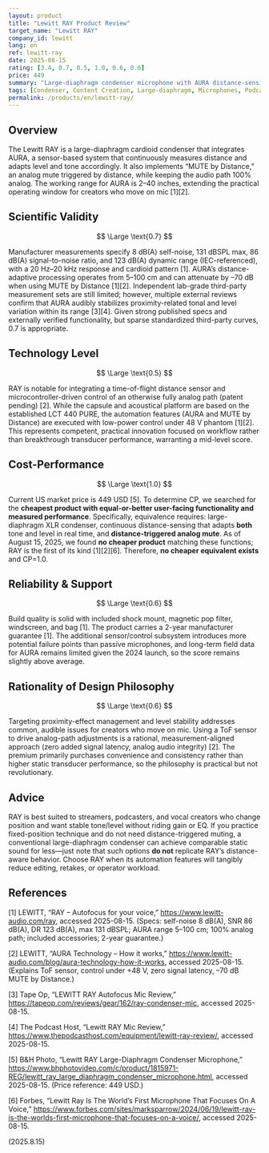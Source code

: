 ```yaml
---
layout: product
title: "Lewitt RAY Product Review"
target_name: "Lewitt RAY"
company_id: lewitt
lang: en
ref: lewitt-ray
date: 2025-08-15
rating: [3.4, 0.7, 0.5, 1.0, 0.6, 0.6]
price: 449
summary: "Large-diaphragm condenser microphone with AURA distance-sensing technology for content creation, offering automatic level and tone adaptation plus distance-triggered analog mute."
tags: [Condenser, Content Creation, Large-diaphragm, Microphones, Podcast, Streaming]
permalink: /products/en/lewitt-ray/
---
```

## Overview

The Lewitt RAY is a large-diaphragm cardioid condenser that integrates AURA, a sensor-based system that continuously measures distance and adapts level and tone accordingly. It also implements “MUTE by Distance,” an analog mute triggered by distance, while keeping the audio path 100% analog. The working range for AURA is 2–40 inches, extending the practical operating window for creators who move on mic [1][2].

## Scientific Validity

$$ \Large \text{0.7} $$

Manufacturer measurements specify 8 dB(A) self-noise, 131 dBSPL max, 86 dB(A) signal-to-noise ratio, and 123 dB(A) dynamic range (IEC-referenced), with a 20 Hz–20 kHz response and cardioid pattern [1]. AURA’s distance-adaptive processing operates from 5–100 cm and can attenuate by –70 dB when using MUTE by Distance [1][2]. Independent lab-grade third-party measurement sets are still limited; however, multiple external reviews confirm that AURA audibly stabilizes proximity-related tonal and level variation within its range [3][4]. Given strong published specs and externally verified functionality, but sparse standardized third-party curves, 0.7 is appropriate.

## Technology Level

$$ \Large \text{0.5} $$

RAY is notable for integrating a time-of-flight distance sensor and microcontroller-driven control of an otherwise fully analog path (patent pending) [2]. While the capsule and acoustical platform are based on the established LCT 440 PURE, the automation features (AURA and MUTE by Distance) are executed with low-power control under 48 V phantom [1][2]. This represents competent, practical innovation focused on workflow rather than breakthrough transducer performance, warranting a mid-level score.

## Cost-Performance

$$ \Large \text{1.0} $$

Current US market price is 449 USD [5]. To determine CP, we searched for the **cheapest product with equal-or-better user-facing functionality and measured performance**. Specifically, equivalence requires: large-diaphragm XLR condenser, continuous distance-sensing that adapts **both** tone and level in real time, and **distance-triggered analog mute**. As of August 15, 2025, we found **no cheaper product** matching these functions; RAY is the first of its kind [1][2][6]. Therefore, **no cheaper equivalent exists** and CP=1.0.

## Reliability & Support

$$ \Large \text{0.6} $$

Build quality is solid with included shock mount, magnetic pop filter, windscreen, and bag [1]. The product carries a 2-year manufacturer guarantee [1]. The additional sensor/control subsystem introduces more potential failure points than passive microphones, and long-term field data for AURA remains limited given the 2024 launch, so the score remains slightly above average.

## Rationality of Design Philosophy

$$ \Large \text{0.6} $$

Targeting proximity-effect management and level stability addresses common, audible issues for creators who move on mic. Using a ToF sensor to drive analog-path adjustments is a rational, measurement-aligned approach (zero added signal latency, analog audio integrity) [2]. The premium primarily purchases convenience and consistency rather than higher static transducer performance, so the philosophy is practical but not revolutionary.

## Advice

RAY is best suited to streamers, podcasters, and vocal creators who change position and want stable tone/level without riding gain or EQ. If you practice fixed-position technique and do not need distance-triggered muting, a conventional large-diaphragm condenser can achieve comparable static sound for less—just note that such options **do not** replicate RAY’s distance-aware behavior. Choose RAY when its automation features will tangibly reduce editing, retakes, or operator workload.

## References

[1] LEWITT, “RAY – Autofocus for your voice,” https://www.lewitt-audio.com/ray, accessed 2025-08-15. (Specs: self-noise 8 dB(A), SNR 86 dB(A), DR 123 dB(A), max 131 dBSPL; AURA range 5–100 cm; 100% analog path; included accessories; 2-year guarantee.)

[2] LEWITT, “AURA Technology – How it works,” https://www.lewitt-audio.com/blog/aura-technology-how-it-works, accessed 2025-08-15. (Explains ToF sensor, control under +48 V, zero signal latency, –70 dB MUTE by Distance.)

[3] Tape Op, “LEWITT RAY Autofocus Mic Review,” https://tapeop.com/reviews/gear/162/ray-condenser-mic, accessed 2025-08-15.

[4] The Podcast Host, “Lewitt RAY Mic Review,” https://www.thepodcasthost.com/equipment/lewitt-ray-review/, accessed 2025-08-15.

[5] B&H Photo, “Lewitt RAY Large-Diaphragm Condenser Microphone,” https://www.bhphotovideo.com/c/product/1815971-REG/lewitt_ray_large_diaphragm_condenser_microphone.html, accessed 2025-08-15. (Price reference: 449 USD.)

[6] Forbes, “Lewitt Ray Is The World’s First Microphone That Focuses On A Voice,” https://www.forbes.com/sites/marksparrow/2024/06/19/lewitt-ray-is-the-worlds-first-microphone-that-focuses-on-a-voice/, accessed 2025-08-15.

(2025.8.15)

